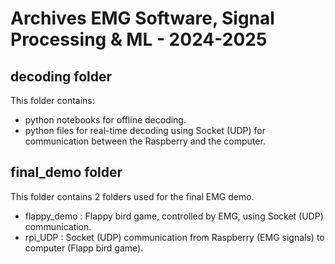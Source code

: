 # Archives EMG Software, Signal Processing & ML - 2024-2025

## decoding folder
This folder contains:
- python notebooks for offline decoding.
- python files for real-time decoding using Socket (UDP) for communication between the Raspberry and the computer.

## final_demo folder
This folder contains 2 folders used for the final EMG demo. 
- flappy_demo : Flappy bird game, controlled by EMG, using Socket (UDP) communication.
- rpi_UDP : Socket (UDP) communication from Raspberry (EMG signals) to computer (Flapp bird game).